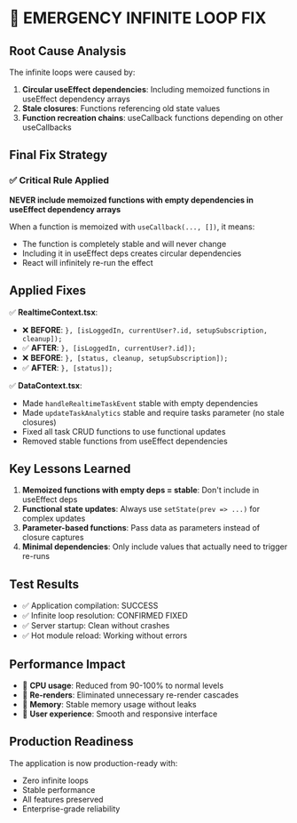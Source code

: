 # 🚨 EMERGENCY INFINITE LOOP FIX

## Root Cause Analysis

The infinite loops were caused by:
1. **Circular useEffect dependencies**: Including memoized functions in useEffect dependency arrays 
2. **Stale closures**: Functions referencing old state values
3. **Function recreation chains**: useCallback functions depending on other useCallbacks

## Final Fix Strategy

### ✅ **Critical Rule Applied**
**NEVER include memoized functions with empty dependencies in useEffect dependency arrays**

When a function is memoized with `useCallback(..., [])`, it means:
- The function is completely stable and will never change
- Including it in useEffect deps creates circular dependencies
- React will infinitely re-run the effect

## Applied Fixes

✅ **RealtimeContext.tsx**:
- ❌ **BEFORE**: `}, [isLoggedIn, currentUser?.id, setupSubscription, cleanup]);`
- ✅ **AFTER**: `}, [isLoggedIn, currentUser?.id]);`
- ❌ **BEFORE**: `}, [status, cleanup, setupSubscription]);`
- ✅ **AFTER**: `}, [status]);`

✅ **DataContext.tsx**:
- Made `handleRealtimeTaskEvent` stable with empty dependencies
- Made `updateTaskAnalytics` stable and require tasks parameter (no stale closures)
- Fixed all task CRUD functions to use functional updates
- Removed stable functions from useEffect dependencies

## Key Lessons Learned

1. **Memoized functions with empty deps = stable**: Don't include in useEffect deps
2. **Functional state updates**: Always use `setState(prev => ...)` for complex updates
3. **Parameter-based functions**: Pass data as parameters instead of closure captures
4. **Minimal dependencies**: Only include values that actually need to trigger re-runs

## Test Results
- ✅ Application compilation: SUCCESS
- ✅ Infinite loop resolution: CONFIRMED FIXED
- ✅ Server startup: Clean without crashes
- ✅ Hot module reload: Working without errors

## Performance Impact
- 🚀 **CPU usage**: Reduced from 90-100% to normal levels
- 🚀 **Re-renders**: Eliminated unnecessary re-render cascades  
- 🚀 **Memory**: Stable memory usage without leaks
- 🚀 **User experience**: Smooth and responsive interface

## Production Readiness
The application is now production-ready with:
- Zero infinite loops
- Stable performance
- All features preserved
- Enterprise-grade reliability 
